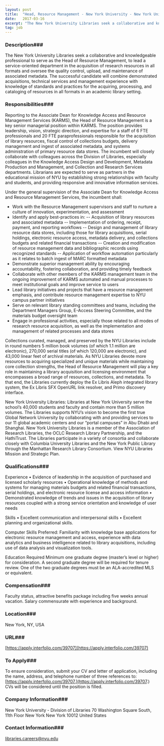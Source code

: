 ```yaml
---
layout: post
title:  "Head, Resource Management - New York University - New York University"
date:   2017-03-16
excerpt: "The New York University Libraries seek a collaborative and knowledgeable professional to serve as the Head of Resource Management, to lead a service-oriented department in the acquisition of research resources in all formats and oversee the quality control, upload, and maintenance of associated metadata. The successful candidate will combine demonstrated..."
tag: job
---
```


### Description###

The New York University Libraries seek a collaborative and knowledgeable professional to serve as the Head of Resource Management, to lead a service-oriented department in the acquisition of research resources in all formats and oversee the quality control, upload, and maintenance of associated metadata. The successful candidate will combine demonstrated acquisitions, technical services and management experience with knowledge of standards and practices for the acquiring, processing, and cataloging of resources in all formats in an academic library setting.


### Responsibilities###

Reporting to the Associate Dean for Knowledge Access and Resource Management Services (KARMS), the Head of Resource Management is a key senior managerial position within KARMS. The position provides leadership, vision, strategic direction, and expertise for a staff of 6 FTE professionals and 20 FTE paraprofessionals responsible for the acquisition of library resources, fiscal control of collections budgets, delivery management and ingest of associated metadata, and systems administration of primary resource data stores. The incumbent will closely collaborate with colleagues across the Division of Libraries, especially colleagues in the Knowledge Access Design and Development, Metadata Production and Management, and Collection and Research Services departments. Librarians are expected to serve as partners in the educational mission of NYU by establishing strong relationships with faculty and students, and providing responsive and innovative information services.

Under the general supervision of the Associate Dean for Knowledge Access and Resource Management Services, the incumbent shall:
- Work with the Resource Management supervisors and staff to nurture a culture of innovation, experimentation, and assessment
- Identify and apply best-practices in:
-- Acquisition of library resources and associated metadata
-- Implementation of ordering, receipt, payment, and reporting workflows
-- Design and management of library resource data stores, including those for library acquisitions, serial holdings, electronic resource access, metadata delivery, and collections budgets and related financial transactions
-- Creation and modification of resource management data and bibliographic records using recognized standards
-- Application of workflow automation particularly as it relates to batch ingest of MARC formatted metadata
- Demonstrate superior management ability by encouraging accountability, fostering collaboration, and providing timely feedback
- Collaborate with other members of the KARMS management team in the ongoing improvement of KARMS automated and manual processes to meet institutional goals and improve service to users
- Lead library initiatives and projects that have a resource management emphasis, and contribute resource management expertise to NYU campus partner initiatives
- Serve on relevant library standing committees and teams, including the Department Managers Group, E-Access Steering Committee, and the materials budget oversight team
- Engage in professional activities, especially those related to all modes of research resource acquisition, as well as the implementation and management of related processes and data stores

Collections curated, managed, and preserved by the NYU Libraries include in round numbers 5 million book volumes (of which 1.1 million are electronic), 270,000 serial titles (of which 120,000 are electronic), and 43,000 linear feet of archival materials. As NYU Libraries devote more resources to acquiring specialized and unique materials while maintaining core collection strengths, the Head of Resource Management will play a key role in maintaining a library acquisition and licensing environment that encompasses a broad range of resources, collections, and metadata. To that end, the Libraries currently deploy the Ex Libris Aleph integrated library system, the Ex Libris SFX OpenURL link resolver, and Primo discovery interface.

New York University Libraries: Libraries at New York University serve the school’s 40,000 students and faculty and contain more than 5 million volumes. The Libraries supports NYU’s vision to become the first true Global Network University by collaborating with and providing services to our 11 global academic centers and our “portal campuses” in Abu Dhabi and Shanghai. New York University Libraries is a member of the Association of Research Libraries, the OCLC Research Library Partnership, and the HathiTrust. The Libraries participate in a variety of consortia and collaborate closely with Columbia University Libraries and the New York Public Library through the Manhattan Research Library Consortium. View NYU Libraries Mission and Strategic Plan.


### Qualifications###

Experience
• Evidence of leadership in the acquisition of purchased and licensed scholarly resources
• Operational knowledge of methods and systems for managing materials budgets and related financial transactions, serial holdings, and electronic resource license and access information
• Demonstrated knowledge of trends and issues in the acquisition of library resources coupled with a strong service orientation and knowledge of user needs

Skills
• Excellent communication and interpersonal skills
• Excellent planning and organizational skills.

Computer Skills
Preferred: Familiarity with knowledge base applications for electronic resource management and access, experience with data analytics and business intelligence related to library acquisitions, including use of data analysis and visualization tools.

Education Required
Minimum one graduate degree (master’s level or higher) for consideration. A second graduate degree will be required for tenure review. One of the two graduate degrees must be an ALA-accredited MLS or equivalent.


### Compensation###

Faculty status, attractive benefits package including five weeks annual vacation. Salary commensurate with experience and background.


### Location###

New York, NY, USA


### URL###

[https://apply.interfolio.com/39707](https://apply.interfolio.com/39707)

### To Apply###

To ensure consideration, submit your CV and letter of application, including the name, address, and telephone number of three references to: [https://apply.interfolio.com/39707.](https://apply.interfolio.com/39707.) CVs will be considered until the position is filled.


### Company Information###

New York University - Division of Libraries
70 Washington Square South, 11th Floor
New York New York 10012
United States


### Contact Information###

libraries.careers@nyu.edu

